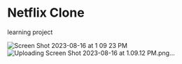 # Netflix Clone
 learning project



 
![Screen Shot 2023-08-16 at 1 09 23 PM](https://github.com/dilhansiriwardhana/Netflix-Clone/assets/76891526/c043469e-0c2c-403e-afed-7ed4cb540651)
![Uploading Screen Shot 2023-08-16 at 1.09.12 PM.png…]()
